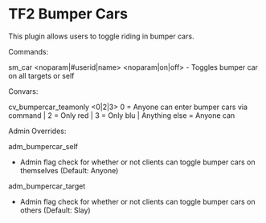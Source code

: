 TF2 Bumper Cars
===============

This plugin allows users to toggle riding in bumper cars.

Commands:

sm_car <noparam|#userid|name> <noparam|on|off> - Toggles bumper car on all targets or self


Convars:

cv_bumpercar_teamonly <0|2|3>
 0 = Anyone can enter bumper cars via command | 2 = Only red | 3 = Only blu | Anything else = Anyone can


Admin Overrides:

adm_bumpercar_self
 - Admin flag check for whether or not clients can toggle bumper cars on themselves (Default: Anyone)

adm_bumpercar_target
 - Admin flag check for whether or not clients can toggle bumper cars on others (Default: Slay)
